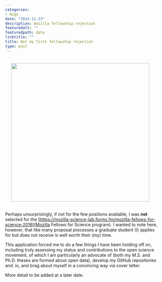 ```yaml
---
categories:
- Hugo
date: "2014-11-23"
description: mozilla fellowship rejection
featuredalt: ""
featuredpath: date
linktitle: ""
title: Not my first fellowship rejection
type: post
---
```


<img src="http://susancushman.com/wp-content/uploads/2016/03/snoopy-writer-on-rejection-cartoon-peanuts1.jpg" hspace="20" vspace="18" width="450" ALIGN="center"/>  

Perhaps unsurprisingly, if not for the few positions available, I was **not** selected for the [https://mozilla-science-lab.forms.fm/mozilla-fellows-for-science-2016](Mozilla Fellows for Science program). I wanted to note here, however, that like many proposal processes a graduate student (I) applies for but does not receive is well worth their (my) time.

This application forced me to do a few things I have been holding off on, including truly assessing my status and contributions to the open science movement, of which I am particularly an advocate of (both my M.S. and Ph.D. theses are formed about open data), develop my GitHub repositories and .io, and brag about myself in a convincing way via cover letter. 

More detail to be added at a later date.
